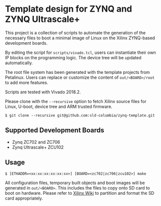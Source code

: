 # Template design for ZYNQ and ZYNQ Ultrascale+

This project is a collection of scripts to automate the generation of the
necessary files to boot a minimal image of Linux on the Xilinx ZYNQ-based
development boards.

By editing the script for `scripts/vivado.tcl`, users can instantiate their own
IP blocks on the programming logic. The device tree will be updated
automatically.

The root file system has been generated with the template projects from
Petalinux. Users can replace or customize the content of `out/<BOARD>/root` to
add more features.

Scripts are tested with Vivado 2018.2.

Please clone with the `--recursive` option to fetch Xilinx source files for Linux, U-boot, device tree and ARM trusted firmware.

```
$ git clone --recursive git@github.com:sld-columbia/zynq-template.git
```

## Supported Development Boards

  - Zynq ZC702 and ZC706
  - Zynq Ultrascale+ ZCU102


## Usage

```
$ [ETHADDR=<xx:xx:xx:xx:xx:xx>] [BOARD=<zc702|zc706|zcu102>] make
```

All configuration files, temporary built objects and boot images will be
generated in `out/<BOARD>`.  This includes the files to copy onto SD
card to boot on hardware. Please refer to [Xilinx Wiki](https://xilinx-wiki.atlassian.net/wiki/spaces/A/pages/18842385/How+to+format+SD+card+for+SD+boot)
to partition and format the SD card appropriately.
